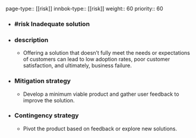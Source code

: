 page-type:: [[risk]]
innbok-type:: [[risk]]
weight:: 60
priority:: 60
- ### #risk Inadequate solution
- ### description
  - Offering a solution that doesn’t fully meet the needs or expectations of customers can lead to low adoption rates, poor customer satisfaction, and ultimately, business failure.
- ### Mitigation strategy
  - Develop a minimum viable product and gather user feedback to improve the solution.
- ### Contingency strategy
  - Pivot the product based on feedback or explore new solutions.



